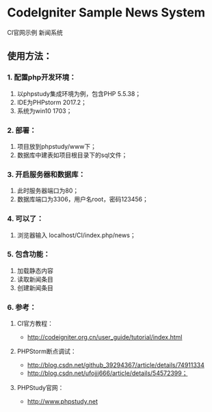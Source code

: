 # CodeIgniter Sample News System

CI官网示例 新闻系统

## 使用方法：

### 1. 配置php开发环境：

  1. 以phpstudy集成环境为例，包含PHP 5.5.38；
  2. IDE为PHPstorm 2017.2；
  3. 系统为win10 1703；
 
### 2. 部署：

  1. 项目放到phpstudy/www下；
  2. 数据库中建表如项目根目录下的sql文件；
 
### 3. 开启服务器和数据库：

  1. 此时服务器端口为80；
  2. 数据库端口为3306，用户名root，密码123456；
 
### 4. 可以了：

  1. 浏览器输入 localhost/CI/index.php/news；
  
### 5. 包含功能：

1. 加载静态内容
2. 读取新闻条目
3. 创建新闻条目

### 6. 参考：

1. CI官方教程：
    * http://codeigniter.org.cn/user_guide/tutorial/index.html

2. PHPStorm断点调试：	
    * http://blog.csdn.net/github_39294367/article/details/74911334
    * http://blog.csdn.net/ufojjj666/article/details/54572399；
    
3. PHPStudy官网：
    * http://www.phpstudy.net